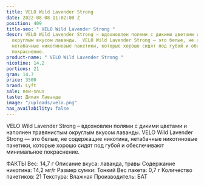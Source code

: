 ```yaml
---
title: VELO Wild Lavender Strong
date: 2022-08-08 11:02:00 Z
position: 409
title-seo: " VELO Wild Lavender Strong "
descr: VELO Wild Lavender Strong – вдохновлен полями с дикими цветами и наполнен травянистым
  округлым вкусом лаванды.  VELO Wild Lavender Strong — это белые, не содержащие никотина,
  нетабачные никотиновые пакетики, которые хорошо сидят под губой и обеспечивают минимальное
  покраснение.
product-name: " VELO Wild Lavender Strong "
nicotine: 14.2
portions: 21
gram: 14.7
price: 3500
brand: Lyft
sale: new-snus
taste: Дикая Лаванда
image: "/uploads/velo.png"
has_availability: false
---
```


VELO Wild Lavender Strong – вдохновлен полями с дикими цветами и наполнен травянистым округлым вкусом лаванды.  VELO Wild Lavender Strong — это белые, не содержащие никотина, нетабачные никотиновые пакетики, которые хорошо сидят под губой и обеспечивают минимальное покраснение.

 ФАКТЫ
 Вес: 14,7 г
 Описание вкуса: лаванда, травы
 Содержание никотина: 14,2 мг/г 
 Размер сумки: Тонкий
 Вес пакета: 0,7 г
 Количество пакетиков: 21
 Текстура: Влажная
 Производитель: БАТ